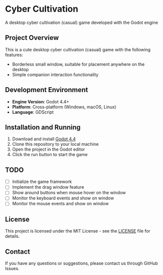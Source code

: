 # Cyber Cultivation

A desktop cyber cultivation (casual) game developed with the Godot engine

## Project Overview

This is a cute desktop cyber cultivation (casual) game with the following features:
- Borderless small window, suitable for placement anywhere on the desktop
- Simple companion interaction functionality

## Development Environment

- **Engine Version**: Godot 4.4+
- **Platform**: Cross-platform (Windows, macOS, Linux)
- **Language**: GDScript

## Installation and Running

1. Download and install [Godot 4.4](https://godotengine.org/download)
2. Clone this repository to your local machine
3. Open the project in the Godot editor
4. Click the run button to start the game

## TODO

- [ ] Initialize the game framework
- [ ] Implement the drag window feature
- [ ] Show around buttons when mouse hover on the window
- [ ] Monitor the keyboard events and show on window
- [ ] Monitor the mouse events and show on window

## License

This project is licensed under the MIT License - see the [LICENSE](LICENSE) file for details.

## Contact

If you have any questions or suggestions, please contact us through GitHub Issues.
